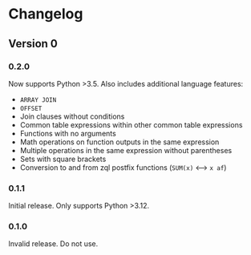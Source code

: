 # Changelog

## Version 0

### 0.2.0

Now supports Python >3.5. Also includes additional language features:

- `ARRAY JOIN`
- `OFFSET`
- Join clauses without conditions
- Common table expressions within other common table expressions
- Functions with no arguments
- Math operations on function outputs in the same expression
- Multiple operations in the same expression without parentheses
- Sets with square brackets
- Conversion to and from zql postfix functions (`SUM(x)` <--> `x af`)

### 0.1.1

Initial release. Only supports Python >3.12.

### 0.1.0

Invalid release. Do not use.
